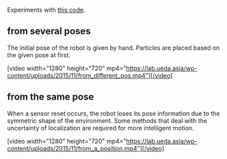 Experiments with <a href="https://github.com/ryuichiueda/ProbabilisticRaspiMouse/tree/master/value_iteration">this code</a>.

<h2>from several poses</h2>

The initial pose of the robot is given by hand. Particles are placed based on the given pose at first. 

[video width="1280" height="720" mp4="https://lab.ueda.asia/wp-content/uploads/2015/11/from_different_pos.mp4"][/video]

<h2>from the same pose</h2>

When a sensor reset occurs, the robot loses its pose information due to the symmetric shape of the environment. Some methods that deal with the uncertainty of localization are required for more intelligent motion.

[video width="1280" height="720" mp4="https://lab.ueda.asia/wp-content/uploads/2015/11/from_a_position.mp4"][/video]
